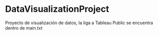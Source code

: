 # DataVisualizationProject

Proyecto de visualización de datos, la liga a Tableau Public se encuentra dentro de main.txt
